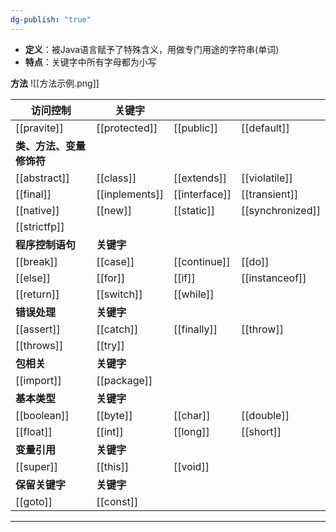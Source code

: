 ```yaml
---
dg-publish: "true"
---
```

- **定义**：被Java语言赋予了特殊含义，用做专门用途的字符串(单词)
- **特点**：关键字中所有字母都为小写

**方法**
![[方法示例.png]]

| 访问控制             | 关键字                |                   |                      |
| ---------------- | ------------------ | ----------------- | -------------------- |
| [[pravite]]      | [[protected]]      | [[public]]<br>    | [[default]]<br>      |
| **类、方法、变量修饰符**   |                    |                   |                      |
| [[abstract]]<br> | [[class]]          | [[extends]]<br>   | [[violatile]]<br>    |
| [[final]]<br>    | [[inplements]]<br> | [[interface]]<br> | [[transient]]<br>    |
| [[native]]<br>   | [[new]]<br>        | [[static]]<br>    | [[synchronized]]<br> |
| [[strictfp]]<br> |                    |                   |                      |
| **程序控制语句**       | **关键字**            |                   |                      |
| [[break]]<br>    | [[case]]<br>       | [[continue]]<br>  | [[do]]<br>           |
| [[else]]<br>     | [[for]]<br>        | [[if]]<br>        | [[instanceof]]<br>   |
| [[return]]<br>   | [[switch]]<br>     | [[while]]<br>     |                      |
| **错误处理**         | **关键字**            |                   |                      |
| [[assert]]<br>   | [[catch]]<br>      | [[finally]]<br>   | [[throw]]<br>        |
| [[throws]]<br>   | [[try]]<br>        |                   |                      |
| **包相关**          | **关键字**            |                   |                      |
| [[import]]<br>   | [[package]]<br>    |                   |                      |
| **基本类型**         | **关键字**            |                   |                      |
| [[boolean]]<br>  | [[byte]]<br>       | [[char]]<br>      | [[double]]<br>       |
| [[float]]<br>    | [[int]]<br>        | [[long]]<br>      | [[short]]<br>        |
| **变量引用**         | **关键字**            |                   |                      |
| [[super]]<br>    | [[this]]<br>       | [[void]]<br>      |                      |
| **保留关键字**        | **关键字**            |                   |                      |
| [[goto]]<br>     | [[const]]<br>      |                   |                      |


---
